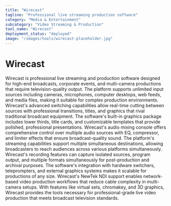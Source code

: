 ```yaml
---
title: "Wirecast"
tagline: "Professional live streaming production software"
category: "Media & Entertainment"
subcategory: "Video Streaming & Production"
tool_name: "Wirecast"
deployment_status: "deployed"
image: "/images/tools/wirecast-placeholder.jpg"
---
```


# Wirecast

Wirecast is professional live streaming and production software designed for high-end broadcasts, corporate events, and multi-camera productions that require television-quality output. The platform supports unlimited input sources including cameras, microphones, computer desktops, web feeds, and media files, making it suitable for complex production environments. Wirecast's advanced switching capabilities allow real-time cutting between sources with professional transitions, titles, and graphics that rival traditional broadcast equipment. The software's built-in graphics package includes lower thirds, title cards, and customizable templates that provide polished, professional presentations. Wirecast's audio mixing console offers comprehensive control over multiple audio sources with EQ, compressor, and limiter effects that ensure broadcast-quality sound. The platform's streaming capabilities support multiple simultaneous destinations, allowing broadcasters to reach audiences across various platforms simultaneously. Wirecast's recording features can capture isolated sources, program output, and multiple formats simultaneously for post-production and archival purposes. The software's integration with hardware switchers, teleprompters, and external graphics systems makes it scalable for productions of any size. Wirecast's NewTek NDI support enables network-based video production workflows that reduce cable complexity in multi-camera setups. With features like virtual sets, chromakey, and 3D graphics, Wirecast provides the tools necessary for professional-grade live video production that meets broadcast television standards.
